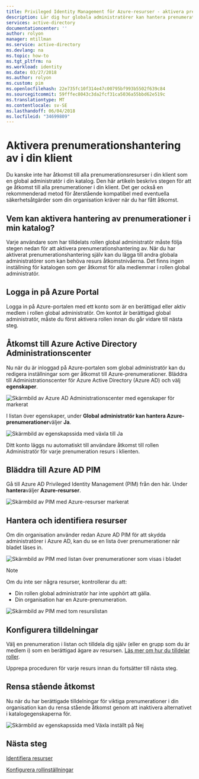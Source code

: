 ```yaml
---
title: Privileged Identity Management för Azure-resurser - aktivera prenumerationshantering | Microsoft Docs
description: Lär dig hur globala administratörer kan hantera prenumerationer i klienten.
services: active-directory
documentationcenter: ''
author: rolyon
manager: mtillman
ms.service: active-directory
ms.devlang: na
ms.topic: how-to
ms.tgt_pltfrm: na
ms.workload: identity
ms.date: 03/27/2018
ms.author: rolyon
ms.custom: pim
ms.openlocfilehash: 22e735fc10f314e47c00795bf993b5502f639c84
ms.sourcegitcommit: 59fffec8043c3da2fcf31ca5036a55bbd62e519c
ms.translationtype: MT
ms.contentlocale: sv-SE
ms.lasthandoff: 06/04/2018
ms.locfileid: "34699809"
---
```

# <a name="enable-subscription-management-in-your-tenant"></a>Aktivera prenumerationshantering av i din klient

Du kanske inte har åtkomst till alla prenumerationsresurser i din klient som en global administratör i din katalog. Den här artikeln beskrivs stegen för att ge åtkomst till alla prenumerationer i din klient. Det ger också en rekommenderad metod för återstående kompatibel med eventuella säkerhetsåtgärder som din organisation kräver när du har fått åtkomst.

## <a name="who-can-enable-management-of-subscriptions-in-my-directory"></a>Vem kan aktivera hantering av prenumerationer i min katalog?

Varje användare som har tilldelats rollen global administratör måste följa stegen nedan för att aktivera prenumerationshantering av. När du har aktiverat prenumerationshantering själv kan du lägga till andra globala administratörer som kan behöva resurs åtkomstnivåerna. Det finns ingen inställning för katalogen som ger åtkomst för alla medlemmar i rollen global administratör.

## <a name="sign-in-to-the-azure-portal"></a>Logga in på Azure Portal

Logga in på Azure-portalen med ett konto som är en berättigad eller aktiv medlem i rollen global administratör. Om kontot är berättigad global administratör, måste du först aktivera rollen innan du går vidare till nästa steg.

## <a name="access-the-azure-active-directory-admin-center"></a>Åtkomst till Azure Active Directory Administrationscenter

Nu när du är inloggad på Azure-portalen som global administratör kan du redigera inställningar som ger åtkomst till Azure-prenumerationer. Bläddra till Administrationscenter för Azure Active Directory (Azure AD) och välj **egenskaper**.

![Skärmbild av Azure AD Administrationscenter med egenskaper för markerat](media/azure-pim-resource-rbac/aad_properties.png)

I listan över egenskaper, under **Global administratör kan hantera Azure-prenumerationer**väljer **Ja**.

![Skärmbild av egenskapssida med växla till Ja](media/azure-pim-resource-rbac/aad_properties_save.png)

Ditt konto läggs nu automatiskt till användare åtkomst till rollen Administratör för varje prenumeration resurs i klienten.

## <a name="browse-to-azure-ad-pim"></a>Bläddra till Azure AD PIM

 Gå till Azure AD Privileged Identity Management (PIM) från den här. Under **hantera**väljer **Azure-resurser**.

![Skärmbild av PIM med Azure-resurser markerat](media/azure-pim-resource-rbac/aadpim_manage_azure_resources.png)

## <a name="manage-and-discover-resources"></a>Hantera och identifiera resurser

Om din organisation använder redan Azure AD PIM för att skydda administratörer i Azure AD, kan du se en lista över prenumerationer när bladet läses in.

![Skärmbild av PIM med listan över prenumerationer som visas i bladet](media/azure-pim-resource-rbac/aadpim_manage_azure_resource_some_there.png)

> [!NOTE]
> Om du inte ser några resurser, kontrollerar du att:
>- Din rollen global administratör har inte upphört att gälla. 
>- Din organisation har en Azure-prenumeration.

![Skärmbild av PIM med tom resurslistan](media/azure-pim-resource-rbac/aadpim_rbac_empty_resource_list.png)

## <a name="configure-assignments"></a>Konfigurera tilldelningar

Välj en prenumeration i listan och tilldela dig själv (eller en grupp som du är medlem i) som en berättigad ägare av resursen. 
[Läs mer om hur du tilldelar roller](pim-resource-roles-assign-roles.md).

Upprepa proceduren för varje resurs innan du fortsätter till nästa steg.

## <a name="clean-up-standing-access"></a>Rensa stående åtkomst

Nu när du har berättigade tilldelningar för viktiga prenumerationer i din organisation kan du rensa stående åtkomst genom att inaktivera alternativet i katalogegenskaperna för.

![Skärmbild av egenskapssida med Växla inställt på Nej](media/azure-pim-resource-rbac/aad_properties_no.png)

## <a name="next-steps"></a>Nästa steg

[Identifiera resurser](pim-resource-roles-discover-resources.md)

[Konfigurera rollinställningar](pim-resource-roles-configure-role-settings.md)








